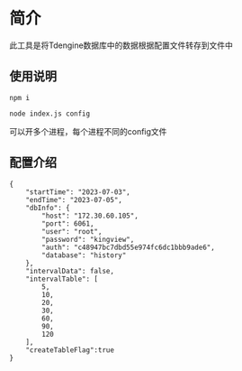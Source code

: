 # 简介

此工具是将Tdengine数据库中的数据根据配置文件转存到文件中

## 使用说明

```shell
npm i

node index.js config
```
可以开多个进程，每个进程不同的config文件
## 配置介绍
```
{
    "startTime": "2023-07-03",
    "endTime": "2023-07-05",
    "dbInfo": {
        "host": "172.30.60.105",
        "port": 6061,
        "user": "root",
        "password": "kingview",
        "auth": "c48947bc7dbd55e974fc6dc1bbb9ade6",
        "database": "history"
    },
    "intervalData": false,
    "intervalTable": [
        5,
        10,
        20,
        30,
        60,
        90,
        120
    ],
    "createTableFlag":true
}
```